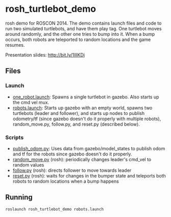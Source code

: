 rosh_turtlebot_demo
===================

rosh demo for ROSCON 2014. The demo contains launch files and code to run two simulated turtlebots, and have them play tag. One turtlebot moves around randomly, and the other one tries to bump into it. When a bump occurs, both robots are teleported to random locations and the game resumes.

Presentation slides: http://bit.ly/1llIKDj

## Files
### Launch
* [one_robot.launch](launch/one_robot.launch): Spawns a single turtlebot in gazebo. Also starts up the cmd vel mux.
* [robots.launch](launch/robots.launch): Starts up gazebo with an empty world, spawns two turtlebots (leader and follower), and starts up nodes to publish odometry/tf (since gazebo doesn't do it properly with multiple robots), random_move.py, follow.py, and reset.py (described below).

### Scripts
* [publish_odom.py](scripts/publish_odom.py): Uses data from gazebo/model_states to publish odom and tf for the robots since gazebo doesn't do it properly.
* [random_move.py](scripts/random_move.py) (rosh): periodically changes leader's cmd_vel to random values
* [follow.py](scripts/follow.py) (rosh): directs follower to move towards leader
* [reset.py](scripts/reset.py) (rosh): waits for changes in the bumper state and teleports both robots to random locations when a bump happens

## Running
    roslaunch rosh_turtlebot_demo robots.launch 
